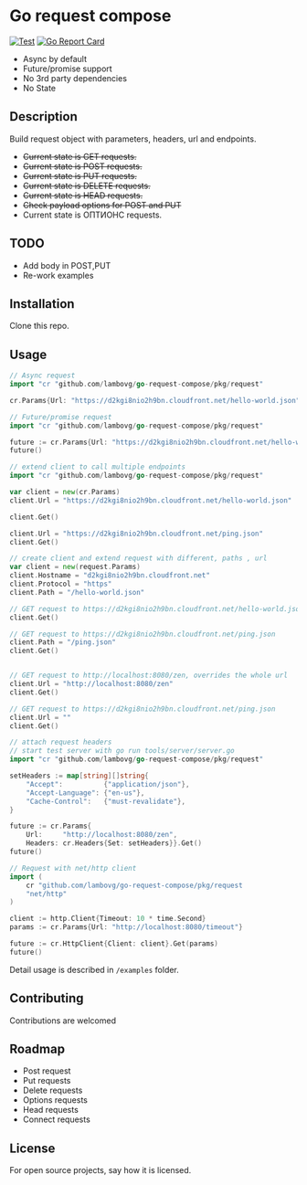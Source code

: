# Go request compose

[![Test](https://github.com/lambovg/go-request-compose/actions/workflows/test.yml/badge.svg)](https://github.com/lambovg/go-request-compose/actions/workflows/test.yml)
[![Go Report Card](https://goreportcard.com/badge/github.com/lambovg/go-request-compose)](https://goreportcard.com/report/github.com/lambovg/go-request-compose)

* Async by default
* Future/promise support
* No 3rd party dependencies 
* No State

## Description
Build request object with parameters, headers, url and endpoints. 

* ~~Current state is GET requests.~~
* ~~Current state is POST requests.~~
* ~~Current state is PUT requests.~~
* ~~Current state is DELETE requests.~~
* ~~Current state is HEAD requests.~~
* ~~Check payload options for POST and PUT~~
* Current state is ОПТИОНС requests.

## TODO

* Add body in POST,PUT
* Re-work examples

## Installation
Clone this repo.

## Usage

```go
// Async request
import "cr "github.com/lambovg/go-request-compose/pkg/request"

cr.Params{Url: "https://d2kgi8nio2h9bn.cloudfront.net/hello-world.json"}.Get()
```

```go
// Future/promise request
import "cr "github.com/lambovg/go-request-compose/pkg/request"

future := cr.Params{Url: "https://d2kgi8nio2h9bn.cloudfront.net/hello-world.json"}.Get()
future()
```

```go
// extend client to call multiple endpoints
import "cr "github.com/lambovg/go-request-compose/pkg/request"

var client = new(cr.Params)
client.Url = "https://d2kgi8nio2h9bn.cloudfront.net/hello-world.json"

client.Get()

client.Url = "https://d2kgi8nio2h9bn.cloudfront.net/ping.json"
client.Get()
```

```go
// create client and extend request with different, paths , url
var client = new(request.Params)
client.Hostname = "d2kgi8nio2h9bn.cloudfront.net"
client.Protocol = "https"
client.Path = "/hello-world.json"

// GET request to https://d2kgi8nio2h9bn.cloudfront.net/hello-world.json
client.Get()

// GET request to https://d2kgi8nio2h9bn.cloudfront.net/ping.json
client.Path = "/ping.json"
client.Get()


// GET request to http://localhost:8080/zen, overrides the whole url
client.Url = "http://localhost:8080/zen"
client.Get()

// GET request to https://d2kgi8nio2h9bn.cloudfront.net/ping.json
client.Url = ""
client.Get()
```

```go
// attach request headers
// start test server with go run tools/server/server.go 
import "cr "github.com/lambovg/go-request-compose/pkg/request"

setHeaders := map[string][]string{
    "Accept":          {"application/json"},
    "Accept-Language": {"en-us"},
    "Cache-Control":   {"must-revalidate"},
}

future := cr.Params{
    Url:     "http://localhost:8080/zen",
    Headers: cr.Headers{Set: setHeaders}}.Get()
future()
```

```go
// Request with net/http client
import (
    cr "github.com/lambovg/go-request-compose/pkg/request
    "net/http"
)

client := http.Client{Timeout: 10 * time.Second}
params := cr.Params{Url: "http://localhost:8080/timeout"}

future := cr.HttpClient{Client: client}.Get(params)
future()
```

Detail usage is described in ```/examples``` folder.

## Contributing
Contributions are welcomed

## Roadmap

* Post request
* Put requests
* Delete requests
* Options requests
* Head requests
* Connect requests

## License
For open source projects, say how it is licensed.
